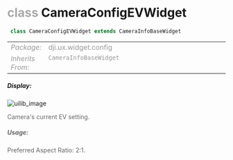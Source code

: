 <div class="article"><h1 ><font color="#AAA">class </font>CameraConfigEVWidget</h1></div>

~~~java
 class CameraConfigEVWidget extends CameraInfoBaseWidget 
~~~

<html><table class="table-supportedby"><tr valign="top"><td width=15%><font color="#999"><i>Package:</i></td><td width=85%><font color="#999">dji.ux.widget.config</td></tr><tr valign="top"><td width=15%><font color="#999"><i>Inherits From:</i></td><td width=85%><font color="#999"><code>CameraInfoBaseWidget</code></td></tr></table></html>



##### Display:

![uilib_image](/assets/EV.gif)<br style="clear:both" />

<font color="#666">Camera's current EV setting.



##### Usage:



<font color="#666">Preferred Aspect Ratio: 2:1.


